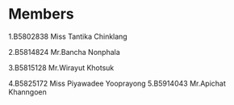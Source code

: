 Members
=======
  
1.B5802838 Miss Tantika Chinklang

  
2.B5814824 Mr.Bancha Nonphala

  
3.B5815128 Mr.Wirayut Khotsuk

  
4.B5825172 Miss Piyawadee Yooprayong 
5.B5914043 Mr.Apichat Khanngoen